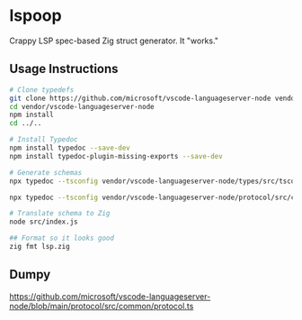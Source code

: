 # lspoop

Crappy LSP spec-based Zig struct generator. It "works."

## Usage Instructions

```bash
# Clone typedefs
git clone https://github.com/microsoft/vscode-languageserver-node vendor/vscode-languageserver-node
cd vendor/vscode-languageserver-node
npm install
cd ../..

# Install Typedoc
npm install typedoc --save-dev
npm install typedoc-plugin-missing-exports --save-dev

# Generate schemas
npx typedoc --tsconfig vendor/vscode-languageserver-node/types/src/tsconfig.json vendor/vscode-languageserver-node/types/src/main.ts --json src/types_schema.json --emit docs

npx typedoc --tsconfig vendor/vscode-languageserver-node/protocol/src/common/tsconfig.json vendor/vscode-languageserver-node/protocol/src/common/protocol.ts --json src/protocol_schema.json --emit docs

# Translate schema to Zig
node src/index.js

## Format so it looks good
zig fmt lsp.zig
```

## Dumpy

https://github.com/microsoft/vscode-languageserver-node/blob/main/protocol/src/common/protocol.ts
